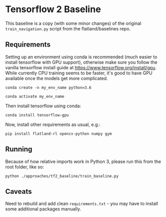 # Tensorflow 2 Baseline

This baseline is a copy (with some minor changes) of the original `train_navigation.py`
script from the flatland/baselines repo.


## Requirements

Setting up an environment using conda is recommended (much easier to install tensorflow with GPU support), otherwise make sure you follow the vanilla tensorflow install guide at https://www.tensorflow.org/install/gpu. While currently CPU training seems to be faster, it's good to have GPU available once the models get more complicated. 

```
conda create -n my_env_name python=3.6

conda activate my_env_name
```


Then install tensorflow using conda:

```
conda install tensorflow-gpu
```

Now, install other requirements as usual, e.g.:

```
pip install flatland-rl opencv-python numpy gym
```

## Running

Because of how relative imports work in Python 3, please run this from the root
folder, like so:

```
python ./approaches/tf2_baseline/train_baseline.py
```


## Caveats 

Need to rebuild and add clean `requirements.txt` - you may have to install some additional packages manually.
